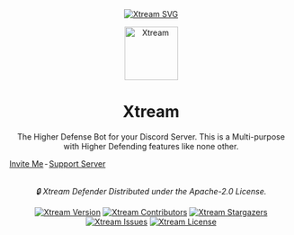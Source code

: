 <div align="center">  
<a href="https://github.com/CodingWithUnknown/Xtream"><img src="https://capsule-render.vercel.app/api?type=waving&color=gradient&height=200&section=header&text=Xtream&fontSize=70&fontAlignY=35&animation=twinkling&fontColor=gradient" alt="Xtream SVG" /></a>

<a href="https://github.com/CodingWithUnknown/Xtream"><img src="https://cdn.discordapp.com/attachments/919158245661224961/1202187654746079253/20240131_140558.png?ex=65cc8b80&is=65ba1680&hm=08e34c7093d6d45299563d9b01d0311722fb396afd7245606eb598cbb11962e6&" alt="Xtream" height=95 /></a>
<h1>Xtream</h1>
<p>The Higher Defense Bot for your Discord Server. This is a Multi-purpose with Higher Defending features like none other.</p>

<div style="display:flex">
<a href="https://discord.com/api/oauth2/authorize?client_id=962092097933021184&permissions=70368744177663&scope=bot%20applications.commands" alt="Xtream Invite">Invite Me</a>
<span style="display:inline-block;width:2%;">-</span>
<a href="https://discord.com/invite/VgT9u4PM2w" alt="Xtream Support Server" >Support Server</a>
</div>
</br>
<p><em>🔒 Xtream Defender Distributed under the Apache-2.0 License.</em></p>

<a href="https://www.github.com/CodingWithUnknown"><img src="https://img.shields.io/github/package-json/v/CodingWithUnknown/Xtream?style=for-the-badge" alt="Xtream Version" /></a>
<a href="https://github.com/CodingWithUnknown/Xtream/graphs/contributors"><img src="https://img.shields.io/github/contributors/CodingWithUnknown/Xtream.svg?style=for-the-badge" alt="Xtream Contributors" /></a>
<a href="https://github.com/CodingWithUnknown/Xtream/stargazers"><img src="https://img.shields.io/github/stars/CodingWithUnknown/Xtream.svg?style=for-the-badge" alt="Xtream Stargazers" /></a>
<a href="https://github.com/CodingWithUnknown/Xtream/issues"><img src="https://img.shields.io/github/issues/CodingWithUnknown/Xtream.svg?style=for-the-badge" alt="Xtream Issues" /></a>
<a href="https://github.com/CodingWithUnknown/Xtream/blob/master/LICENSE"><img src="https://img.shields.io/github/license/CodingWithUnknown/Xtream.svg?style=for-the-badge" alt="Xtream License" /></a>
</div>
